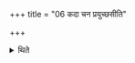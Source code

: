 +++
title = "06 कदा चन प्रयुच्छसीति"

+++

<details><summary>थिते</summary>

कदा चन प्रयुच्छसीति शृतातङ्क्यं दधि ६
</details>
